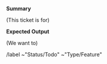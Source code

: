 **Summary**

(This ticket is for)

**Expected Output**

(We want to)

/label ~"Status/Todo" ~"Type/Feature"
